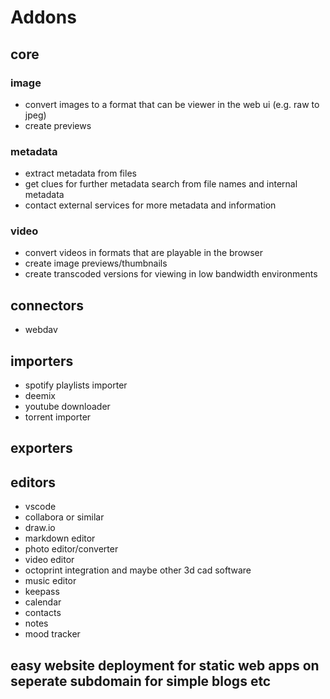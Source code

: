 # Addons

## core

### image

-   convert images to a format that can be viewer in the web ui (e.g. raw to jpeg)
-   create previews

### metadata

-   extract metadata from files
-   get clues for further metadata search from file names and internal metadata
-   contact external services for more metadata and information

### video

-   convert videos in formats that are playable in the browser
-   create image previews/thumbnails
-   create transcoded versions for viewing in low bandwidth environments

## connectors

-   webdav

## importers

-   spotify playlists importer
-   deemix
-   youtube downloader
-   torrent importer

## exporters

## editors

-   vscode
-   collabora or similar
-   draw.io
-   markdown editor
-   photo editor/converter
-   video editor
-   octoprint integration and maybe other 3d cad software
-   music editor
-   keepass
-   calendar
-   contacts
-   notes
-   mood tracker

## easy website deployment for static web apps on seperate subdomain for simple blogs etc
